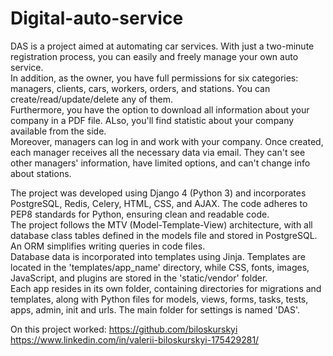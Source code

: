 # Digital-auto-service

DAS is a project aimed at automating car services. With just a two-minute registration process, you can easily and freely manage your own auto service.  
In addition, as the owner, you have full permissions for six categories: managers, clients, cars, workers, orders, and stations. You can create/read/update/delete any of them.   
Furthermore, you have the option to download all information about your company in a PDF file. ALso, you'll find statistic about your company available from the side.   
Moreover, managers can log in and work with your company. Once created, each manager receives all the necessary data via email. They can't see other managers' information, have limited options, and can't change info about stations.  

The project was developed using Django 4 (Python 3) and incorporates PostgreSQL, Redis, Celery, HTML, CSS, and AJAX. The code adheres to PEP8 standards for Python, ensuring clean and readable code.  
The project follows the MTV (Model-Template-View) architecture, with all database class tables defined in the models file and stored in PostgreSQL. An ORM simplifies writing queries in code files.  
Database data is incorporated into templates using Jinja. Templates are located in the 'templates/app_name' directory, while CSS, fonts, images, JavaScript, and plugins are stored in the 'static/vendor' folder.  
Each app resides in its own folder, containing directories for migrations and templates, along with Python files for models, views, forms, tasks, tests, apps, admin, init and urls. The main folder for settings is named 'DAS'.

On this project worked:
https://github.com/biloskurskyi
https://www.linkedin.com/in/valerii-biloskurskyi-175429281/

